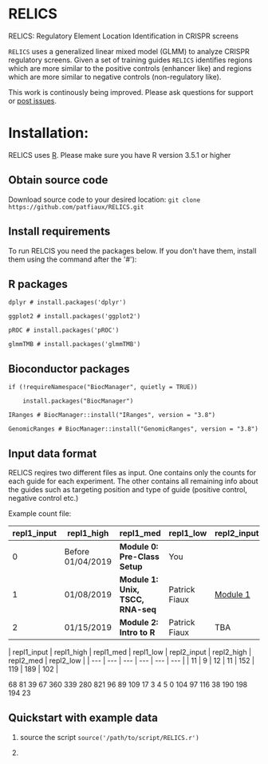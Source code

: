# RELICS
RELICS: Regulatory Element Location Identification  in CRISPR screens

`RELICS` uses a generalized linear mixed model (GLMM) to analyze CRISPR regulatory screens. Given a set of training guides `RELICS` identifies regions which are more similar to the positive controls (enhancer like) and regions which are more similar to negative controls (non-regulatory like).

This work is continously being improved. Please ask questions for support or [post issues](https://github.com/patfiaux/RELICS/issues).

# Installation:
RELICS uses [R](https://cran.r-project.org/bin/windows/base/). Please make sure you have R version 3.5.1 or higher

## Obtain source code
Download source code to your desired location: `git clone https://github.com/patfiaux/RELICS.git`

## Install requirements
To run RELCIS you need the packages below. If you don't have them, install them using the command after the '#'):
## R packages
```
dplyr # install.packages('dplyr')

ggplot2 # install.packages('ggplot2')

pROC # install.packages('pROC')

glmmTMB # install.packages('glmmTMB')
```
## Bioconductor packages
```
if (!requireNamespace("BiocManager", quietly = TRUE))

    install.packages("BiocManager")
    
IRanges # BiocManager::install("IRanges", version = "3.8")

GenomicRanges # BiocManager::install("GenomicRanges", version = "3.8")
```

## Input data format
RELICS reqires two different files as input. One contains only the counts for each guide for each experiment. The other contains all remaining info about the guides such as targeting position and type of guide (positive control, negative control etc.)

Example count file:

| repl1_input | repl1_high | repl1_med | repl1_low | repl2_input | repl2_high |
|----------|----------|-------|------- |------|------|
|0 | Before 01/04/2019 | **Module 0: Pre-Class Setup**| You |  | [Generate SSH Keys](https://github.com/biom262/biom262-2019/tree/master/Module_0) |
| 1 | 01/08/2019 | **Module 1: Unix, TSCC, RNA-seq** | Patrick Fiaux | [Module 1](https://github.com/biom262/biom262-2019/tree/master/Module_1) | [RNA-seq Homework](https://github.com/biom262/biom262-2019/tree/master/Module_1/RNA_seq_Homework) |
| 2 | 01/15/2019 | **Module 2: Intro to R** | Patrick Fiaux | TBA | None |


| repl1_input | repl1_high | repl1_med | repl1_low | repl2_input | repl2_high | repl2_med | repl2_low |
| --- | --- | --- | --- | --- | --- |
| 11 | 9 | 12 | 11 | 152 | 119 | 189 | 102 |


68	81	39	67	360	339	280	821
96	89	109	17	3	4	5	0
104	97	116	38	190	198	194	23



## Quickstart with example data
1. source the script
`source('/path/to/script/RELICS.r')`

2. 
